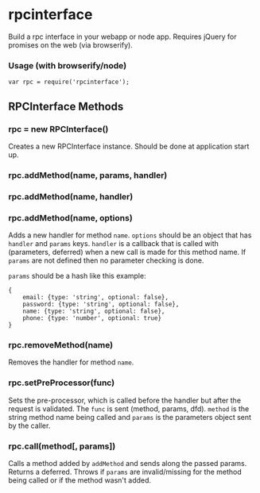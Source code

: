 # rpcinterface #

Build a rpc interface in your webapp or node app. Requires jQuery for promises on
the web (via browserify).

### Usage (with browserify/node) ###

```JS
var rpc = require('rpcinterface');
```

## RPCInterface Methods ##

### rpc = new RPCInterface() ###

Creates a new RPCInterface instance. Should be done at application start up.

### rpc.addMethod(name, params, handler) ###
### rpc.addMethod(name, handler) ###
### rpc.addMethod(name, options) ###

Adds a new handler for method `name`. `options` should be an object that has
`handler` and `params` keys. `handler` is a callback that is called with
(parameters, deferred) when a new call is made for this method name. If
`params` are not defined then no parameter checking is done.

`params` should be a hash like this example:
```JS
{
    email: {type: 'string', optional: false},
    password: {type: 'string', optional: false},
    name: {type: 'string', optional: false},
    phone: {type: 'number', optional: true}
}
```

### rpc.removeMethod(name) ###

Removes the handler for method `name`.

### rpc.setPreProcessor(func) ###

Sets the pre-processor, which is called before the handler but after the request is
validated. The `func` is sent (method, params, dfd). `method` is the string method
name being called and `params` is the parameters object sent by the caller.

### rpc.call(method[, params]) ###

Calls a method added by `addMethod` and sends along the passed params. Returns a
deferred. Throws if `params` are invalid/missing for the method being called or if
the method wasn't added.
